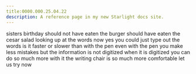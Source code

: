 ```yaml
---
title:0000.000.25.04.22
description: A reference page in my new Starlight docs site.
---
```

sisters birthday
should not have eaten the burger
should have eaten the cesar salad
looking up at the words now
yes you could just type out the words
is it faster or slower than with the pen
even with the pen you make less mistakes 
but the information is not digitized
when it is digitized you can do so much more with it 
the writing chair is so much more comfortable 
let us try now
